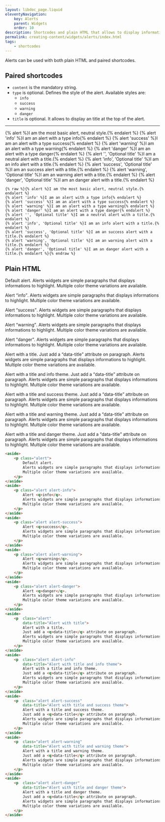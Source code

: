 ```yaml
---
layout: libdoc_page.liquid
eleventyNavigation:
    key: Alerts
    parent: Widgets
    order: 10
description: Shortcodes and plain HTML that allows to display informations to highlight
permalink: creating-content/widgets/alerts/index.html
tags:
    - shortcodes
---
```


Alerts can be used with both plain HTML and paired shortcodes.

## Paired shortcodes

* `content` is the mandatory string.
* `type` is optional. Defines the style of the alert. Available styles are:
    * `info`
    * `success`
    * `warning`
    * `danger`  
* `title` is optional. It allows to display an title at the top of the alert.

---

{% alert %}I am the most basic alert, neutral style.{% endalert %}
{% alert 'info' %}I am an alert with a type info{% endalert %}
{% alert 'success' %}I am an alert with a type success{% endalert %}
{% alert 'warning' %}I am an alert with a type warning{% endalert %}
{% alert 'danger' %}I am an alert with a type danger{% endalert %}
{% alert '', 'Optional title' %}I am a neutral alert with a title.{% endalert %}
{% alert 'info', 'Optional title' %}I am an info alert with a title.{% endalert %}
{% alert 'success', 'Optional title' %}I am an success alert with a title.{% endalert %}
{% alert 'warning', 'Optional title' %}I am an warning alert with a title.{% endalert %}
{% alert 'danger', 'Optional title' %}I am an danger alert with a title.{% endalert %}

```liquid
{% raw %}{% alert %}I am the most basic alert, neutral style.{% endalert %}
{% alert 'info' %}I am an alert with a type info{% endalert %}
{% alert 'success' %}I am an alert with a type success{% endalert %}
{% alert 'warning' %}I am an alert with a type warning{% endalert %}
{% alert 'danger' %}I am an alert with a type danger{% endalert %}
{% alert '', 'Optional title' %}I am a neutral alert with a title.{% endalert %}
{% alert 'info', 'Optional title' %}I am an info alert with a title.{% endalert %}
{% alert 'success', 'Optional title' %}I am an success alert with a title.{% endalert %}
{% alert 'warning', 'Optional title' %}I am an warning alert with a title.{% endalert %}
{% alert 'danger', 'Optional title' %}I am an danger alert with a title.{% endalert %}{% endraw %}
```

## Plain HTML

<aside>
    <p class="alert">
        Default alert.
        Alerts widgets are simple paragraphs that displays informations to highlight.
        Multiple color theme variations are available.
    </p>
</aside>
<aside>
    <p class="alert alert-info">
        Alert <q>info</q>.
        Alerts widgets are simple paragraphs that displays informations to highlight.
        Multiple color theme variations are available.
    </p>
</aside>
<aside>
    <p class="alert alert-success">
        Alert <q>success</q>.
        Alerts widgets are simple paragraphs that displays informations to highlight.
        Multiple color theme variations are available.
    </p>
</aside>
<aside>
    <p class="alert alert-warning">
        Alert <q>warning</q>.
        Alerts widgets are simple paragraphs that displays informations to highlight.
        Multiple color theme variations are available.
    </p>
</aside>
<aside>
    <p class="alert alert-danger">
        Alert <q>danger</q>.
        Alerts widgets are simple paragraphs that displays informations to highlight.
        Multiple color theme variations are available.
    </p>
</aside>
<aside>
    <p  class="alert"
        data-title="Alert with title">
        Alert with a title.
        Just add a <q>data-title</q> attribute on paragraph.
        Alerts widgets are simple paragraphs that displays informations to highlight.
        Multiple color theme variations are available.
    </p>
</aside>
<aside>
    <p  class="alert alert-info"
        data-title="Alert with title and info theme">
        Alert with a title and info theme.
        Just add a <q>data-title</q> attribute on paragraph.
        Alerts widgets are simple paragraphs that displays informations to highlight.
        Multiple color theme variations are available.
    </p>
</aside>
<aside>
    <p  class="alert alert-success"
        data-title="Alert with title and success theme">
        Alert with a title and success theme.
        Just add a <q>data-title</q> attribute on paragraph.
        Alerts widgets are simple paragraphs that displays informations to highlight.
        Multiple color theme variations are available.
    </p>
</aside>
<aside>
    <p  class="alert alert-warning"
        data-title="Alert with title and warning theme">
        Alert with a title and warning theme.
        Just add a <q>data-title</q> attribute on paragraph.
        Alerts widgets are simple paragraphs that displays informations to highlight.
        Multiple color theme variations are available.
    </p>
</aside>
<aside>
    <p  class="alert alert-danger"
        data-title="Alert with title and danger theme">
        Alert with a title and danger theme.
        Just add a <q>data-title</q> attribute on paragraph.
        Alerts widgets are simple paragraphs that displays informations to highlight.
        Multiple color theme variations are available.
    </p>
</aside>

```html
<aside>
    <p class="alert">
        Default alert.
        Alerts widgets are simple paragraphs that displays informations to highlight.
        Multiple color theme variations are available.
    </p>
</aside>
<aside>
    <p class="alert alert-info">
        Alert <q>info</q>.
        Alerts widgets are simple paragraphs that displays informations to highlight.
        Multiple color theme variations are available.
    </p>
</aside>
<aside>
    <p class="alert alert-success">
        Alert <q>success</q>.
        Alerts widgets are simple paragraphs that displays informations to highlight.
        Multiple color theme variations are available.
    </p>
</aside>
<aside>
    <p class="alert alert-warning">
        Alert <q>warning</q>.
        Alerts widgets are simple paragraphs that displays informations to highlight.
        Multiple color theme variations are available.
    </p>
</aside>
<aside>
    <p class="alert alert-danger">
        Alert <q>danger</q>.
        Alerts widgets are simple paragraphs that displays informations to highlight.
        Multiple color theme variations are available.
    </p>
</aside>
<aside>
    <p  class="alert"
        data-title="Alert with title">
        Alert with a title.
        Just add a <q>data-title</q> attribute on paragraph.
        Alerts widgets are simple paragraphs that displays informations to highlight.
        Multiple color theme variations are available.
    </p>
</aside>
<aside>
    <p  class="alert alert-info"
        data-title="Alert with title and info theme">
        Alert with a title and info theme.
        Just add a <q>data-title</q> attribute on paragraph.
        Alerts widgets are simple paragraphs that displays informations to highlight.
        Multiple color theme variations are available.
    </p>
</aside>
<aside>
    <p  class="alert alert-success"
        data-title="Alert with title and success theme">
        Alert with a title and success theme.
        Just add a <q>data-title</q> attribute on paragraph.
        Alerts widgets are simple paragraphs that displays informations to highlight.
        Multiple color theme variations are available.
    </p>
</aside>
<aside>
    <p  class="alert alert-warning"
        data-title="Alert with title and warning theme">
        Alert with a title and warning theme.
        Just add a <q>data-title</q> attribute on paragraph.
        Alerts widgets are simple paragraphs that displays informations to highlight.
        Multiple color theme variations are available.
    </p>
</aside>
<aside>
    <p  class="alert alert-danger"
        data-title="Alert with title and danger theme">
        Alert with a title and danger theme.
        Just add a <q>data-title</q> attribute on paragraph.
        Alerts widgets are simple paragraphs that displays informations to highlight.
        Multiple color theme variations are available.
    </p>
</aside>
```

